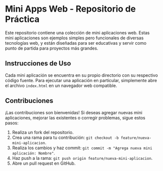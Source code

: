 # Mini Apps Web - Repositorio de Práctica

Este repositorio contiene una colección de mini aplicaciones web. Estas mini aplicaciones son ejemplos simples pero funcionales de diversas tecnologías web, y están diseñadas para ser educativas y servir como punto de partida para proyectos más grandes.

## Instrucciones de Uso

Cada mini aplicación se encuentra en su propio directorio con su respectivo código fuente. Para ejecutar una aplicación en particular, simplemente abre el archivo `index.html` en un navegador web compatible.

## Contribuciones

¡Las contribuciones son bienvenidas! Si deseas agregar nuevas mini aplicaciones, mejorar las existentes o corregir problemas, sigue estos pasos:

1. Realiza un fork del repositorio.
2. Crea una rama para tu contribución: `git checkout -b feature/nueva-mini-aplicacion`.
3. Realiza los cambios y haz commit: `git commit -m "Agrega nueva mini aplicación: Nombre"`.
4. Haz push a la rama: `git push origin feature/nueva-mini-aplicacion`.
5. Abre un pull request en GitHub.

